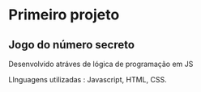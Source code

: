 <h1> Primeiro projeto</h1>

<h2> Jogo do número secreto</h2>
<p> Desenvolvido atráves de lógica de programação em JS</p>
<body> LInguagens utilizadas : Javascript, HTML, CSS.</body>